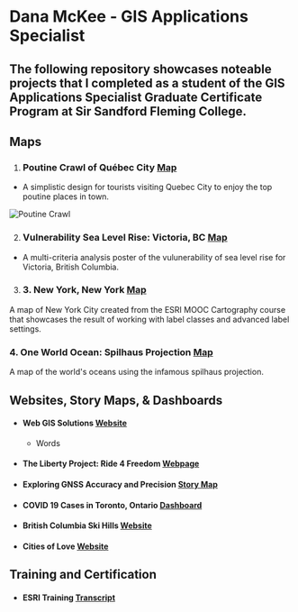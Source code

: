 # Dana McKee - GIS Applications Specialist
## **The following repository showcases noteable projects that I completed as a student of the GIS Applications Specialist Graduate Certificate Program at Sir Sandford Fleming College.**

## Maps

1. ### Poutine Crawl of Québec City [Map](https://danammckee.github.io/Projects/Maps/PoutineCrawlofQuebecCity.pdf)

  * A simplistic design for tourists visiting Quebec City to enjoy the top poutine places in town.

![Poutine Crawl](https://danammckee.github.io/Projects/Maps/PoutineCrawlofQuebecCity.jpg)

2. ### Vulnerability Sea Level Rise: Victoria, BC [Map](https://danammckee.github.io/Projects/Maps/SeaLevelRise_Victoria_BC.pdf)

  * A multi-criteria analysis poster of the vulunerability of sea level rise for Victoria, British Columbia.

3. ### 3. New York, New York [Map](https://danammckee.github.io/Projects/Maps/NewYork.pdf)

A map of New York City created from the ESRI MOOC Cartography course that showcases the result of working with label classes and advanced label settings. 

### 4. One World Ocean: Spilhaus Projection [Map](https://danammckee.github.io/Projects/Maps/Spilhaus_Projection.jpg)

A map of the world's oceans using the infamous spilhaus projection. 

## Websites, Story Maps, & Dashboards

* #### Web GIS Solutions [Website](https://luna.flemingcollege.ca/geom99/2021/web1/index.html)
  * Words

* #### The Liberty Project: Ride 4 Freedom [Webpage](https://www.the-libertyproject.org/ride-4-freedom)

* #### Exploring GNSS Accuracy and Precision [Story Map](https://storymaps.arcgis.com/stories/486c2e8f1c4e43d28a85ecc38877fc4d)

* #### COVID 19 Cases in Toronto, Ontario [Dashboard](https://fleming.maps.arcgis.com/apps/dashboards/d4b1d1890832486484e9274455c2a012)

* #### British Columbia Ski Hills [Website](https://danammckee.github.io/Projects/Websites/BCSkiHills.html)

* #### Cities of Love [Website](https://danammckee.github.io/Projects/Websites/Vday.html)

## Training and Certification

* #### ESRI Training [Transcript](https://danammckee.github.io/Projects/ESRITraining/Dana_McKee_ESRITrainingTranscript.pdf)

